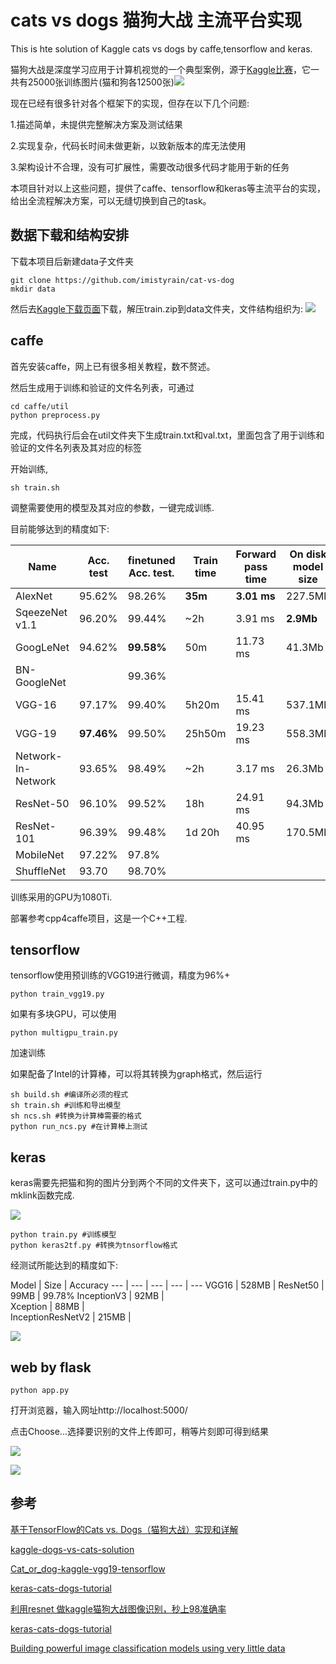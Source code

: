 # cats vs dogs 猫狗大战 主流平台实现

This is hte solution of Kaggle cats vs dogs by caffe,tensorflow and keras.

猫狗大战是深度学习应用于计算机视觉的一个典型案例，源于[Kaggle比赛](https://www.kaggle.com/c/dogs-vs-cats)，它一共有25000张训练图片(猫和狗各12500张)![](https://i.imgur.com/v7E4fut.jpg)

现在已经有很多针对各个框架下的实现，但存在以下几个问题:

1.描述简单，未提供完整解决方案及测试结果

2.实现复杂，代码长时间未做更新，以致新版本的库无法使用

3.架构设计不合理，没有可扩展性，需要改动很多代码才能用于新的任务

本项目针对以上这些问题，提供了caffe、tensorflow和keras等主流平台的实现，给出全流程解决方案，可以无缝切换到自己的task。


## 数据下载和结构安排

下载本项目后新建data子文件夹


	git clone https://github.com/imistyrain/cat-vs-dog
	mkdir data

然后去[Kaggle下载页面](https://www.kaggle.com/c/dogs-vs-cats/data)下载，解压train.zip到data文件夹，文件结构组织为:
![](https://i.imgur.com/NpdKPKs.jpg)

## caffe

首先安装caffe，网上已有很多相关教程，数不赘述。

然后生成用于训练和验证的文件名列表，可通过

	cd caffe/util
	python preprocess.py

完成，代码执行后会在util文件夹下生成train.txt和val.txt，里面包含了用于训练和验证的文件名列表及其对应的标签

开始训练,

	sh train.sh

调整需要使用的模型及其对应的参数，一键完成训练.

目前能够达到的精度如下:

Name| Acc. test | finetuned Acc. test. | Train time | Forward pass time | On disk model size | Year | Paper
------------------ | --- | --- | --- | --- | --- | --- | ---
AlexNet | 95.62%  | 98.26% | **35m** | **3.01 ms** | 227.5Mb | 2012 | [link](http://papers.nips.cc/paper/4824-imagenet-classification-with-deep-convolutional-neural-networks.pdf)
SqeezeNet v1.1 | 96.20% | 99.44% | ~2h | 3.91 ms| **2.9Mb** | 2016 | [link](http://arxiv.org/pdf/1602.07360v3.pdf)
GoogLeNet | 94.62% | **99.58%** | 50m | 11.73 ms | 41.3Mb | 2014 | [link](http://www.cs.unc.edu/~wliu/papers/GoogLeNet.pdf)
BN-GoogleNet | |99.36% |
VGG-16 | 97.17% | 99.40% | 5h20m | 15.41 ms | 537.1Mb | 2014 | [link](http://arxiv.org/pdf/1409.1556.pdf)
VGG-19 | **97.46%** | 99.50% | 25h50m | 19.23 ms | 558.3Mb | 2014 | [link](http://arxiv.org/pdf/1409.1556.pdf)
Network-In-Network | 93.65% | 98.49% | ~2h | 3.17 ms | 26.3Mb | 2014 | [link](http://arxiv.org/pdf/1312.4400v3.pdf)
ResNet-50 | 96.10% | 99.52% | 18h | 24.91 ms | 94.3Mb | 2015 | [link](https://arxiv.org/pdf/1512.03385.pdf)
ResNet-101 | 96.39% | 99.48% | 1d 20h | 40.95 ms | 170.5Mb | 2015 | [link](https://arxiv.org/pdf/1512.03385.pdf)
MobileNet | 97.22% | 97.8%
ShuffleNet | 93.70 |98.70% |

训练采用的GPU为1080Ti.

部署参考cpp4caffe项目，这是一个C++工程.


## tensorflow

tensorflow使用预训练的VGG19进行微调，精度为96%+

	python train_vgg19.py

如果有多块GPU，可以使用

	python multigpu_train.py

加速训练

如果配备了Intel的计算棒，可以将其转换为graph格式，然后运行

	sh build.sh #编译所必须的程式
	sh train.sh #训练和导出模型
	sh ncs.sh #转换为计算棒需要的格式
	python run_ncs.py #在计算棒上测试

## keras

keras需要先把猫和狗的图片分到两个不同的文件夹下，这可以通过train.py中的mklink函数完成.

![](https://i.imgur.com/lQXG8vC.jpg)

	python train.py #训练模型
	python keras2tf.py #转换为tnsorflow格式

经测试所能达到的精度如下:

Model |	Size |	Accuracy
--- | --- | --- | --- | --- 
VGG16 |	528MB |	
ResNet50 |	99MB |	99.78%
InceptionV3 |	92MB |	
Xception |	88MB |	
InceptionResNetV2 |	215MB |	

![](https://i.imgur.com/xn47OvN.jpg)

## web by flask

	python app.py

打开浏览器，输入网址http://localhost:5000/

点击Choose...选择要识别的文件上传即可，稍等片刻即可得到结果


![](https://i.imgur.com/wBA6uuh.jpg)

![](https://i.imgur.com/plU8eue.jpg)

## 参考

[基于TensorFlow的Cats vs. Dogs（猫狗大战）实现和详解](https://blog.csdn.net/qq_16137569/article/details/72802387)

[kaggle-dogs-vs-cats-solution](https://github.com/mrgloom/kaggle-dogs-vs-cats-solution)

[Cat_or_dog-kaggle-vgg19-tensorflow](https://github.com/2012013382/Cat_or_dog-kaggle-vgg19-tensorflow)

[keras-cats-dogs-tutorial](https://github.com/jkjung-avt/keras-cats-dogs-tutorial)

[利用resnet 做kaggle猫狗大战图像识别，秒上98准确率](https://blog.csdn.net/shizhengxin123/article/details/72473245)

[keras-cats-dogs-tutorial](https://github.com/jkjung-avt/keras-cats-dogs-tutorial)

[Building powerful image classification models using very little data](https://blog.keras.io/building-powerful-image-classification-models-using-very-little-data.html)